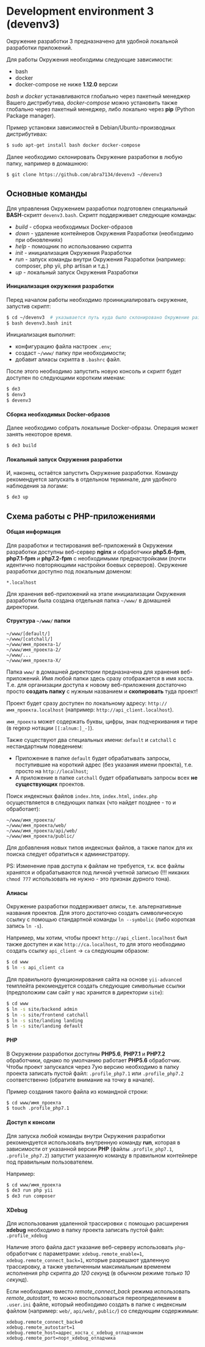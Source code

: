 # Development environment 3 (devenv3)

Окружение разработки 3 предназначено для удобной локальной разработки приложений.

Для работы Окружения необходимы следующие зависимости:

- bash
- docker
- docker-compose не ниже **1.12.0** версии

_bash_ и _docker_ устанавливаются глобально через пакетный менеджер Вашего дистрибутива,
_docker-compose_ можно установить также глобально через пакетный менеджер, либо локально через **pip** (Python Package manager).

Пример установки зависимостей в Debian/Ubuntu-производных дистрибутивах:

```sh
$ sudo apt-get install bash docker docker-compose
```

Далее необходимо склонировать Окружение разработки в любую папку, например в домашнюю:

```sh
$ git clone https://github.com/abra7134/devenv3 ~/devenv3
```

## Основные команды

Для управления Окружением разработки подготовлен специальный **BASH**-скрипт `devenv3.bash`.
Скрипт поддерживает следующие команды:

- _build_ - сборка необходимых Docker-образов
- _down_ - удаление контейнеров Окружения Разработки (необходимо при обновлениях)
- _help_ - помощник по использованию скрипта
- _init_ - инициализация Окружения Разработки
- _run_ - запуск команды внутри Окружения Разработки (например: composer, php yii, php artisan и т.д.)
- _up_ - локальный запуск Окружения Разработки

#### Инициализация окружения разработки

Перед началом работы необходимо проинициалировать окружение, запустив скрипт:

```sh
$ cd ~/devenv3  # указывается путь куда было склонировано Окружение разработки
$ bash devenv3.bash init
```

Инициализация выполнит:

- конфигурацию файла настроек `.env`;
- создаст `~/www/` папку при необходимости;
- добавит алиасы скрипта в `.bashrc` файл.

После этого необходимо запустить новую консоль и скрипт будет доступен по следующими коротким именам:

```sh
$ de3
$ denv3
$ devenv3
```

#### Сборка необходимых Docker-образов

Далее необходимо собрать локальные Docker-образы. Операция может занять некоторое время.

```sh
$ de3 build
```

#### Локальный запуск Окружения разработки

И, наконец, остаётся запустить Окружение разработки. Команду рекомендуется запускать в отдельном терминале, для удобного наблюдения за логами:

```sh
$ de3 up
```

## Схема работы с PHP-приложениями

#### Общая информация

Для разработки и тестирования веб-приложений в Окружении разработки доступны веб-сервер **nginx** и обработчики **php5.6-fpm**, **php7.1-fpm** и **php7.2-fpm** с необходимыми преднастройками (почти идентично повторяющими настройки боевых серверов).
Окружение разработки доступно под локальным доменом:

    *.localhost

Для хранения веб-приложений на этапе инициализации Окружения разработки была создана отдельная папка `~/www/` в домашней директории.

#### Структура `~/www/` папки
```
~/www/[default/]
~/www/[catchall/]
~/www/имя_проекта-1/
~/www/имя_проекта-2/
~/www/...
~/www/имя_проекта-X/
```
Папка `www/` в домашней директории предназначена для хранения веб-приложений. Имя любой папки здесь сразу отображается в имя хоста.
Т.е. для организации доступа к новому веб-приложения достаточно просто **создать папку** с
нужным названием и **скопировать** туда проект!

Проект будет сразу доступен по локальному адресу: `http://имя_проекта.localhost` (например: `http://api_client.localhost`).

`имя_проекта` может содержать буквы, цифры, знак подчеркивания и тире (в regexp нотации `[[:alnum:]_-]`).

Также существуют два специальных имени: `default` и `catchall` с нестандартным поведением:

* Приложение в папке `default` будет обрабатывать запросы, поступившие на короткий адрес (без указания имени проекта), т.е. просто на `http://localhost`;
* А приложение в папке `catchall` будет обрабатывать запросы всех **не существующих** проектов.

Поиск индексных файлов `index.htm`, `index.html`, `index.php` осуществляется в следующих папках (что найдет позднее - то и обработает):
```
~/www/имя_проекта/
~/www/имя_проекта/web/
~/www/имя_проекта/api/web/
~/www/имя_проекта/public/
```
Для добавления новых типов индексных файлов, а также папок для их поиска следует обратиться к администратору.

PS: Изменение прав доступа к файлам не требуется, т.к. все файлы хранятся и обрабатываются под личной учетной записью (!!! никаких `chmod 777` использовать не нужно - это признак дурного тона).

#### Алиасы

Окружение разработки поддерживает *алисы*, т.е. альтернативные названия проектов. Для этого достаточно создать символическую ссылку с помощью стандартной команды `ln --symbolic` (либо короткая запись `ln -s`).

Например, мы хотим, чтобы проект `http://api_client.localhost` был также доступен и как `http://ca.localhost`, то для этого необходимо cоздать ссылку `api_client` -> `ca` следующим образом:
```sh
$ cd www
$ ln -s api_client ca
```
Для правильного функционирования сайта на основе `yii-advanced` темплейта рекомендуется создать следующие символьные ссылки (предположим сам сайт у нас хранится в директории `site`):
```sh
$ cd www
$ ln -s site/backend admin
$ ln -s site/frontend catchall
$ ln -s site/landing landing
$ ln -s site/landing default
```

#### PHP

В Окружении разработки доступны **PHP5.6**, **PHP7.1** и **PHP7.2** обработчики, однако по умолчанию работает **PHP5.6** обработчик.
Чтобы проект запускался через 7ую версию необходимо в папку проекта записать пустой файл: `.profile_php7.1` или `.profile_php7.2` соответственно (обратите внимание на точку в начале).

Пример создания такого файла из командной строки:
```sh
$ cd www/имя_проекта
$ touch .profile_php7.1
```

#### Доступ к консоли

Для запуска любой команды внутри Окружения разработки рекомендуется использовать внутренную команду **run**, которая
в зависимости от указанной версии **PHP** (файлы `.profile_php7.1`, `.profile_php7.2`) запустит указанную команду в правильном
контейнере под правильным пользователем.

Например:
```sh
$ cd www/имя_проекта
$ de3 run php yii
$ de3 run composer
```

#### XDebug

Для использования удаленной трассировки с помощью расширения **xdebug** необходимо в папку проекта записать пустой файл: `.profile_xdebug`

Наличие этого файла даст указание веб-серверу использовать `php`-обработчик с параметрами: `xdebug.remote_enable=1`, `xdebug.remote_connect_back=1`, которые разрешают удаленную трассировку, а также увеличенным максимальным временем исполнения php скрипта *до 120 секунд* (в обычном режиме *только 10 секунд*).

Если необходимо вместо *remote_connect_back* режима использовать *remote_autostart*, то можно воспользоваться переопределением в `.user.ini` файле, который необходимо создать в папке с индексным файлом (например: `web/`, `api/web/`, `public/`) со следующим содержимым:
```
xdebug.remote_connect_back=0
xdebug.remote_autostart=1
xdebug.remote_host=адрес_хоста_с_xdebug_отладчиком
xdebug.remote_port=порт_xdebug_отладчика
```
